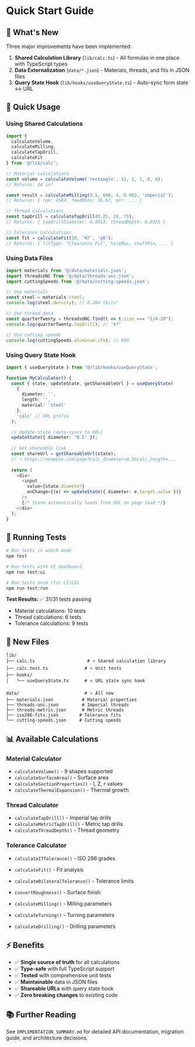 # Quick Start Guide

## 🎯 What's New

Three major improvements have been implemented:

1. **Shared Calculation Library** (`lib/calc.ts`) - All formulas in one place with TypeScript types
2. **Data Externalization** (`data/*.json`) - Materials, threads, and fits in JSON files  
3. **Query State Hook** (`lib/hooks/useQueryState.ts`) - Auto-sync form state ↔ URL

## 🚀 Quick Usage

### Using Shared Calculations

```typescript
import { 
  calculateVolume, 
  calculateMilling, 
  calculateTapDrill,
  calculateFit 
} from '@/lib/calc';

// Material calculations
const volume = calculateVolume('rectangle', 12, 2, 1, 0, 0);
// Returns: 24 in³

const result = calculateMilling(0.5, 600, 4, 0.002, 'imperial');
// Returns: { rpm: 4584, feedRate: 36.67, mrr: ... }

// Thread calculations
const tapDrill = calculateTapDrill(0.25, 20, 75);
// Returns: { tapDrillDiameter: 0.2013, threadDepth: 0.0325 }

// Tolerance calculations
const fit = calculateFit(30, 'H7', 'g6');
// Returns: { fitType: "Clearance Fit", holeMax, shaftMin, ... }
```

### Using Data Files

```typescript
import materials from '@/data/materials.json';
import threadsUNC from '@/data/threads-unc.json';
import cuttingSpeeds from '@/data/cutting-speeds.json';

// Use materials
const steel = materials.steel;
console.log(steel.density); // 0.284 lb/in³

// Use thread data
const quarterTwenty = threadsUNC.find(t => t.size === "1/4-20");
console.log(quarterTwenty.tapDrill); // "#7"

// Use cutting speeds
console.log(cuttingSpeeds.aluminum.sfm); // 600
```

### Using Query State Hook

```typescript
import { useQueryState } from '@/lib/hooks/useQueryState';

function MyCalculator() {
  const { state, updateState, getShareableUrl } = useQueryState(
    { 
      diameter: '',
      length: '',
      material: 'steel'
    },
    'calc' // URL prefix
  );

  // Update state (auto-syncs to URL)
  updateState({ diameter: '0.5' });
  
  // Get shareable link
  const shareUrl = getShareableUrl(state);
  // → https://example.com/page?calc_diameter=0.5&calc_length=...
  
  return (
    <div>
      <input 
        value={state.diameter}
        onChange={(e) => updateState({ diameter: e.target.value })}
      />
      {/* State automatically loads from URL on page load */}
    </div>
  );
}
```

## 🧪 Running Tests

```bash
# Run tests in watch mode
npm test

# Run tests with UI dashboard
npm run test:ui

# Run tests once (for CI/CD)
npm run test:run
```

**Test Results:**
✅ 31/31 tests passing
- Material calculations: 10 tests
- Thread calculations: 6 tests  
- Tolerance calculations: 9 tests

## 📁 New Files

```
lib/
├── calc.ts                    # ⭐ Shared calculation library
├── calc.test.ts              # ⭐ Unit tests
├── hooks/
│   └── useQueryState.ts      # ⭐ URL state sync hook

data/                         # ⭐ All new
├── materials.json           # Material properties
├── threads-unc.json         # Imperial threads
├── threads-metric.json      # Metric threads  
├── iso286-fits.json        # Tolerance fits
└── cutting-speeds.json     # Cutting speeds
```

## 📊 Available Calculations

### Material Calculator
- `calculateVolume()` - 9 shapes supported
- `calculateSurfaceArea()` - Surface area
- `calculateSectionProperties()` - I, Z, r values
- `calculateThermalExpansion()` - Thermal growth

### Thread Calculator
- `calculateTapDrill()` - Imperial tap drills
- `calculateMetricTapDrill()` - Metric tap drills
- `calculateThreadDepth()` - Thread geometry

### Tolerance Calculator
- `calculateITTolerance()` - ISO 286 grades
- `calculateFit()` - Fit analysis
- `calculateBilateralTolerance()` - Tolerance limits
- `convertRoughness()` - Surface finish

- `calculateMilling()` - Milling parameters
- `calculateTurning()` - Turning parameters
- `calculateDrilling()` - Drilling parameters

## ⚡ Benefits

- ✅ **Single source of truth** for all calculations
- ✅ **Type-safe** with full TypeScript support
- ✅ **Tested** with comprehensive unit tests
- ✅ **Maintainable** data in JSON files
- ✅ **Shareable URLs** with query state hook
- ✅ **Zero breaking changes** to existing code

## 📚 Further Reading

See `IMPLEMENTATION_SUMMARY.md` for detailed API documentation, migration guide, and architecture decisions.